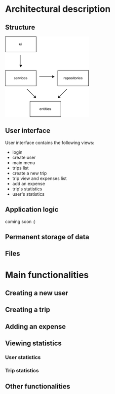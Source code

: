 # Architectural description

## Structure
<img src="pictures/structure-subfolders.png"> 

## User interface
User interface contains the following views:
- login 
- create user
- main menu
- trips list
- create a new trip
- trip view and expenses list
- add an expense
- trip's statistics
- user's statistics

## Application logic
coming soon :)

## Permanent storage of data

## Files

# Main functionalities

## Creating a new user

## Creating a trip

## Adding an expense

## Viewing statistics

### User statistics

### Trip statistics

## Other functionalities